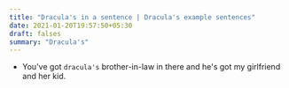 ```yaml
---
title: "Dracula's in a sentence | Dracula's example sentences"
date: 2021-01-20T19:57:50+05:30
draft: falses
summary: "Dracula's"
---
```

- You've got `dracula's` brother-in-law in there and he's got my girlfriend and her kid.
                 
